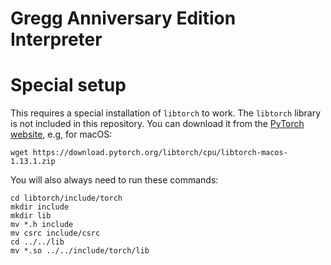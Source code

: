 # Gregg Anniversary Edition Interpreter

# Special setup

This requires a special installation of `libtorch` to work.  The `libtorch` library
is not included in this repository.  You can download it from the
[PyTorch website](https://pytorch.org/get-started/locally/), e.g, for macOS:
```shell
wget https://download.pytorch.org/libtorch/cpu/libtorch-macos-1.13.1.zip
```

You will also always need to run these commands:
```shell
cd libtorch/include/torch
mkdir include
mkdir lib
mv *.h include
mv csrc include/csrc
cd ../../lib
mv *.so ../../include/torch/lib
```